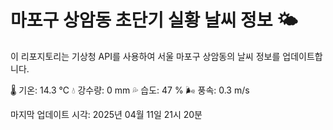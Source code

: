 
# 마포구 상암동 초단기 실황 날씨 정보 🌤️

이 리포지토리는 기상청 API를 사용하여 서울 마포구 상암동의 날씨 정보를 업데이트합니다. 

🌡️ 기온: 14.3 ℃
💧 강수량: 0 mm
💦 습도: 47 %
🌬️ 풍속: 0.3 m/s

마지막 업데이트 시각: 2025년 04월 11일 21시 20분    
